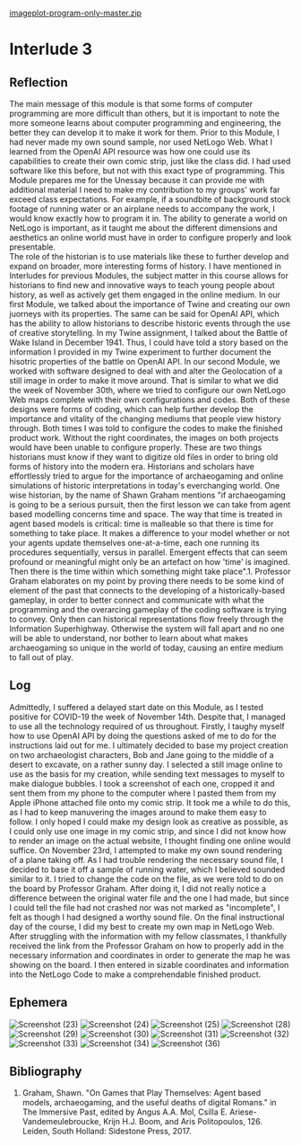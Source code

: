[imageplot-program-only-master.zip](https://github.com/parkerbignell/Interlude-3/files/10149726/imageplot-program-only-master.zip)
# Interlude 3 
## Reflection
The main message of this module is that some forms of computer programming are more difficult than others, but it is important to note the more someone learns about computer programming and engineering, the better they can develop it to make it work for them. Prior to this Module, I had never made my own sound sample, nor used NetLogo Web. What I learned from the OpenAI API resource was how one could use its capabilities to create their own comic strip, just like the class did. I had used software like this before, but not with this exact type of programming. This Module prepares me for the Unessay because it can provide me with additional material I need to make my contribution to my groups' work far exceed class expectations. For example, if a soundbite of background stock footage of running water or an airplane needs to accompany the work, I would know exactly how to program it in. The ability to generate a world on NetLogo is important, as it taught me about the different dimensions and aesthetics an online world must have in order to configure properly and look presentable.  
The role of the historian is to use materials like these to further develop and expand on broader, more interesting forms of history. I have mentioned in Interludes for previous Modules, the subject matter in this course allows for historians to find new and innovative ways to teach young people about history, as well as actively get them engaged in the online medium. In our first Module, we talked about the importance of Twine and creating our own juorneys with its properties. The same can be said for OpenAI API, which has the ability to allow historians to describe historic events through the use of creative storytelling. In my Twine assignment, I talked about the Battle of Wake Island in December 1941. Thus, I could have told a story based on the information I provided in my Twine experiment to further document the hisotric properties of the battle on OpenAI API.
In our second Module, we worked with software designed to deal with and alter the Geolocation of a still image in order to make it move around. That is similar to what we did the week of November 30th, where we tried to configure our own NetLogo Web maps complete with their own configurations and codes. Both of these designs were forms of coding, which can help further develop the importance and vitality of the changing mediums that people view history through. Both times I was told to configure the codes to make the finished product work. Without the right coordinates, the images on both projects would have been unable to configure properly. These are two things historians must know if they want to digitize old files in order to bring old forms of history into the modern era. 
Historians and scholars have effortlessly tried to argue for the importance of archaeogaming and online simulations of historic interpretations in today's everchanging world. One wise historian, by the name of Shawn Graham mentions "if archaeogaming is going to be a serious pursuit, then the first lesson we can take from agent based modelling concerns time and space. The way that time is treated in agent based models is critical: time is malleable so that there is time for something to take place. It makes a difference to your model whether or not your agents update themselves one-at-a-time, each one running its procedures sequentially, versus in parallel. Emergent effects that can seem profound or meaningful might only be an artefact on how 'time' is imagined. Then there is the time within which something might take place".1.
Professor Graham elaborates on my point by proving there needs to be some kind of element of the past that connects to the developing of a historically-based gameplay, in order to better connect and communicate with what the programming and the overarcing gameplay of the coding software is trying to convey. Only then can historical representations flow freely through the Information Superhighway. Otherwise the system will fall apart and no one will be able to understand, nor bother to learn about what makes archaeogaming so unique in the world of today, causing an entire medium to fall out of play.  
## Log
Admittedly, I suffered a delayed start date on this Module, as I tested positive for COVID-19 the week of November 14th. Despite that, I managed to use all the technology required of us throughout. Firstly, I taughy myself how to use OpenAI API by doing the questions asked of me to do for the instructions laid out for me. I ultimately decided to base my project creation on two archaeologist characters, Bob and Jane going to the middle of a desert to excavate, on a rather sunny day. I selected a still image online to use as the basis for my creation, while sending text messages to myself to make dialogue bubbles. I took a screenshot of each one, cropped it and sent them from my phone to the computer where I pasted them from my Apple iPhone attached file onto my comic strip. It took me a while to do this, as I had to keep manuvering the images around to make them easy to follow. I only hoped I could make my design look as creative as possible, as I could only use one image in my comic strip, and since I did not know how to render an image on the actual website, I thought finding one online would suffice. 
On November 23rd, I attempted to make my own sound rendering of a plane taking off. As I had trouble rendering the necessary sound file, I decided to base it off a sample of running water, which I believed sounded similar to it. I tried to change the code on the file, as we were told to do on the board by Professor Graham. After doing it, I did not really notice a difference between the original water file and the one I had made, but since I could tell the file had not crashed nor was not marked as "incomplete", I felt as though I had designed a worthy sound file.
On the final instructional day of the course, I did my best to create my own map in NetLogo Web. After struggling with the information with my fellow classmates, I thankfully received the link from the Professor Graham on how to properly add in the necessary information and coordinates in order to generate the map he was showing on the board. I then entered in sizable coordinates and information into the NetLogo Code to make a comprehendable finished product.  
## Ephemera
![Screenshot (23)](https://user-images.githubusercontent.com/113065635/205521754-58ad13aa-7e0f-4855-835d-896d062cf076.png)
![Screenshot (24)](https://user-images.githubusercontent.com/113065635/205521789-b061df2a-d9ce-4c6d-9dca-05ace52842d3.png)
![Screenshot (25)](https://user-images.githubusercontent.com/113065635/205521815-3b8807b3-ee56-405b-b7c8-3bd6dfd3e092.png)
![Screenshot (28)](https://user-images.githubusercontent.com/113065635/205521824-f8f0ec3c-0938-40c8-bd6f-30488a21c845.png)
![Screenshot (29)](https://user-images.githubusercontent.com/113065635/205521829-aa9f405a-6954-4e69-9077-365e6650be69.png)
![Screenshot (30)](https://user-images.githubusercontent.com/113065635/205521833-93fc33dd-0be0-4327-b792-418f7b59435b.png)
![Screenshot (31)](https://user-images.githubusercontent.com/113065635/205521835-d50bcabb-bebe-49f4-aeb8-2e9fd4cd2fb1.png)
![Screenshot (32)](https://user-images.githubusercontent.com/113065635/205521841-debcea41-aff0-4916-8e96-9561c4d23d90.png)
![Screenshot (33)](https://user-images.githubusercontent.com/113065635/205521848-6d1555db-0f7f-4bbe-b863-551c51cde37a.png)
![Screenshot (34)](https://user-images.githubusercontent.com/113065635/205521854-649124bd-f57f-4c2a-9f28-d0be3983ab00.png)
![Screenshot (36)](https://user-images.githubusercontent.com/113065635/205521855-33cbd168-58af-4b69-923a-d5d268f5683a.png) 
## Bibliography
1. Graham, Shawn. "On Games that Play Themselves: Agent based models, archaeogaming, and the useful deaths of digital Romans." in The Immersive Past, edited by Angus A.A. Mol, Csilla E. Ariese-Vandemeulebroucke, Krijn H.J. Boom, and Aris Politopoulos, 126. Leiden, South Holland: Sidestone Press, 2017.
